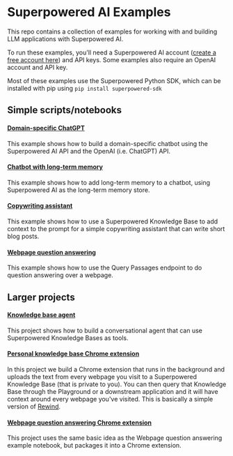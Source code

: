# Superpowered AI Examples

This repo contains a collection of examples for working with and building LLM applications with Superpowered AI.

To run these examples, you'll need a Superpowered AI account ([create a free account here](https://superpowered.ai)) and API keys. Some examples also require an OpenAI account and API key.

Most of these examples use the Superpowered Python SDK, which can be installed with pip using `pip install superpowered-sdk`

## Simple scripts/notebooks
#### [Domain-specific ChatGPT](domain-specific-ChatGPT)
This example shows how to build a domain-specific chatbot using the Superpowered AI API and the OpenAI (i.e. ChatGPT) API.

#### [Chatbot with long-term memory](chatbot_with_long_term_memory.py)
This example shows how to add long-term memory to a chatbot, using Superpowered AI as the long-term memory store.

#### [Copywriting assistant](copywriting_assistant.ipynb)
This example shows how to use a Superpowered Knowledge Base to add context to the prompt for a simple copywriting assistant that can write short blog posts.

#### [Webpage question answering](webpage_qa.ipynb)
This example shows how to use the Query Passages endpoint to do question answering over a webpage.

## Larger projects
#### [Knowledge base agent](knowledge-base-agent)
This project shows how to build a conversational agent that can use Superpowered Knowledge Bases as tools.

#### [Personal knowledge base Chrome extension](personal-kb-chrome-extension)
In this project we build a Chrome extension that runs in the background and uploads the text from every webpage you visit to a Superpowered Knowledge Base (that is private to you). You can then query that Knowledge Base through the Playground or a downstream application and it will have context around every webpage you've visited. This is basically a simple version of [Rewind](https://rewind.ai).

#### [Webpage question answering Chrome extension](web-page-qa-chrome-extension)
This project uses the same basic idea as the Webpage question answering example notebook, but packages it into a Chrome extension.
